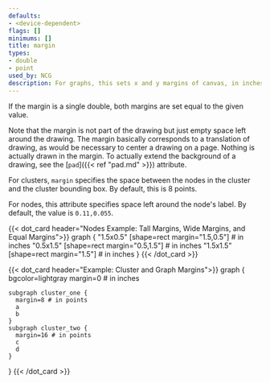 ```yaml
---
defaults:
- <device-dependent>
flags: []
minimums: []
title: margin
types:
- double
- point
used_by: NCG
description: For graphs, this sets x and y margins of canvas, in inches
---
```


If the margin is a single double, both margins are set equal to the given
value.

Note that the margin is not part of the drawing but just empty space left
around the drawing. The margin basically corresponds to a translation of
drawing, as would be necessary to center a drawing on a page. Nothing is
actually drawn in the margin. To actually extend the background of a drawing,
see the [`pad`]({{< ref "pad.md" >}}) attribute.

For clusters, `margin` specifies the space between the nodes in the cluster
and the cluster bounding box. By default, this is 8 points.

For nodes, this attribute specifies space left around the node's label. By
default, the value is `0.11,0.055`.

{{< dot_card header="Nodes Example: Tall Margins, Wide Margins, and Equal Margins">}}
graph {
  "1.5x0.5" [shape=rect margin="1.5,0.5"] # in inches
  "0.5x1.5" [shape=rect margin="0.5,1.5"] # in inches
  "1.5x1.5" [shape=rect margin="1.5"]     # in inches
}
{{< /dot_card >}}

{{< dot_card header="Example: Cluster and Graph Margins">}}
graph {
    bgcolor=lightgray
    margin=0 # in inches
    
    subgraph cluster_one {
      margin=8 # in points
      a
      b
    }
    subgraph cluster_two {
      margin=16 # in points
      c
      d
    }
}
{{< /dot_card >}}
